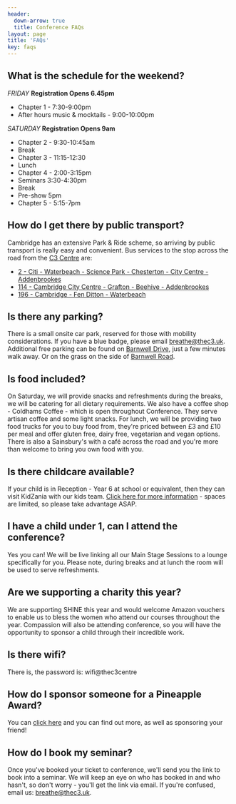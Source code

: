 ```yaml
---
header:
  down-arrow: true
  title: Conference FAQs
layout: page
title: 'FAQs'
key: faqs
---
```



## What is the schedule for the weekend?

*FRIDAY*
**Registration Opens 6.45pm**
* Chapter 1 - 7:30-9:00pm
* After hours music & mocktails - 9:00-10:00pm

*SATURDAY*
**Registration Opens 9am**
* Chapter 2 - 9:30-10:45am
* Break
* Chapter 3 - 11:15-12:30
* Lunch
* Chapter 4 - 2:00-3:15pm
* Seminars 3:30-4:30pm
* Break
* Pre-show 5pm
* Chapter 5 - 5:15-7pm


## How do I get there by public transport?
Cambridge has an extensive Park & Ride scheme, so arriving by public transport is really easy and convenient.
Bus services to the stop across the road from the [C3 Centre](https://www.google.co.uk/maps/place/The+C3+Church/@52.2003002,0.1546339,17z/data=!4m12!1m6!3m5!1s0x47d870700cfcd0c5:0x332ae16f2fb6b584!2sThe+C3+Church!8m2!3d52.2002969!4d0.1568226!3m4!1s0x47d870700cfcd0c5:0x332ae16f2fb6b584!8m2!3d52.2002969!4d0.1568226) are:
* [2 - Citi - Waterbeach - Science Park - Chesterton - City Centre - Addenbrookes](https://bustimes.org/services/2-citi-waterbeach-science-park-chesterton-city-cen)
* [114 - Cambridge City Centre - Grafton - Beehive - Addenbrookes](https://bustimes.org/services/114-cambridge-city-centre-grafton-beehive-addenbro)
* [196 - Cambridge - Fen Ditton - Waterbeach](https://bustimes.org/services/196-cambridge-fen-ditton-waterbeach)


## Is there any parking?
There is a small onsite car park, reserved for those with mobility considerations. If you have a blue badge, please email [breathe@thec3.uk](breathe@thec3.uk).  Additional free parking can be found on [Barnwell Drive](https://www.google.co.uk/maps/search/Barnwell+House,+Barnwell+Drive,+Cambridge,+CB5+8UU%0A), just a few minutes walk away. Or on the grass on the side of [Barnwell Road](https://www.google.co.uk/maps/@52.210341,0.1625674,17.36z).


## Is food included?
On Saturday, we will provide snacks and refreshments during the breaks, we will be catering for all dietary requirements. We also have a coffee shop - Coldhams Coffee - which is open throughout Conference. They serve artisan coffee and some light snacks. For lunch, we will be providing two food trucks for you to buy food from, they're priced between £3 and £10 per meal and offer gluten free, dairy free, vegetarian and vegan options. There is also a Sainsbury's with a caf&eacute; across the road and you're more than welcome to bring you own food with you.


## Is there childcare available?
If your child is in Reception - Year 6 at school or equivalent, then they can visit KidZania with our kids team. [Click here for more information](/conference/kids) - spaces are limited, so please take advantage ASAP.


## I have a child under 1, can I attend the conference?
Yes you can! We will be live linking all our Main Stage Sessions to a lounge specifically for you. Please note, during breaks and at lunch the room will be used to serve refreshments.

## Are we supporting a charity this year?
We are supporting SHINE this year and would welcome Amazon vouchers to enable us to bless the women who attend our courses throughout the year. Compassion will also be attending conference, so you will have the opportunity to sponsor a child through their incredible work.

## Is there wifi?
There is, the password is: wifi@thec3centre

## How do I sponsor someone for a Pineapple Award?
You can [click here](https://docs.google.com/forms/d/e/1FAIpQLSfjpyTPXo3sxFhnGlNzx8Je645bSooTHqqlDr8k28fzaBsJ2g/viewform) and you can find out more, as well as sponsoring your friend!

## How do I book my seminar?
Once you've booked your ticket to conference, we'll send you the link to book into a seminar. We will keep an eye on who has booked in and who hasn't, so don't worry - you'll get the link via email. If you're confused, email us: [breathe@thec3.uk](breathe@thec3.uk).
